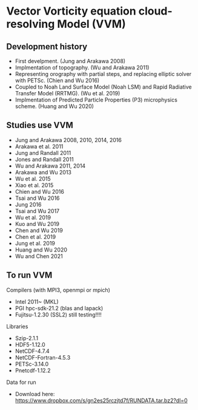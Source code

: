 Vector Vorticity equation cloud-resolving Model (VVM)
=====================================================

Development history
-------------------
   * First develpment. (Jung and Arakawa 2008) 
   * Implmentation of topography. (Wu and Arakawa 2011)
   * Representing orography with partial steps, and replacing elliptic solver with PETSc. (Chien and Wu 2016)
   * Coupled to Noah Land Surface Model (Noah LSM) and Rapid Radiative Transfer Model (RRTMG). (Wu et al. 2019)
   * Implmentation of Predicted Particle Properties (P3) microphysics scheme. (Huang and Wu 2020)


Studies use VVM
---------------
   * Jung and Arakawa 2008, 2010, 2014, 2016
   * Arakawa et al. 2011
   * Jung and Randall 2011
   * Jones and Randall 2011
   * Wu and Arakawa 2011, 2014
   * Arakawa and Wu 2013
   * Wu et al. 2015
   * Xiao et al. 2015 
   * Chien and Wu 2016
   * Tsai and Wu 2016
   * Jung 2016
   * Tsai and Wu 2017
   * Wu et al. 2019
   * Kuo and Wu 2019
   * Chen and Wu 2019
   * Chen et al. 2019
   * Jung et al. 2019
   * Huang and Wu 2020
   * Wu and Chen 2021
     

To run VVM 
----------
  Compilers (with MPI3, openmpi or mpich)
   * Intel 2011~ (MKL)
   * PGI hpc-sdk-21.2 (blas and lapack)
   * Fujitsu-1.2.30 (SSL2)  still testing!!!!

  Libraries
   * Szip-2.1.1
   * HDF5-1.12.0
   * NetCDF-4.7.4
   * NetCDF-Fortran-4.5.3
   * PETSc-3.14.0
   * Pnetcdf-1.12.2
 
  Data for run 
   * Download here: https://www.dropbox.com/s/gn2es25rczjtd7f/RUNDATA.tar.bz2?dl=0

